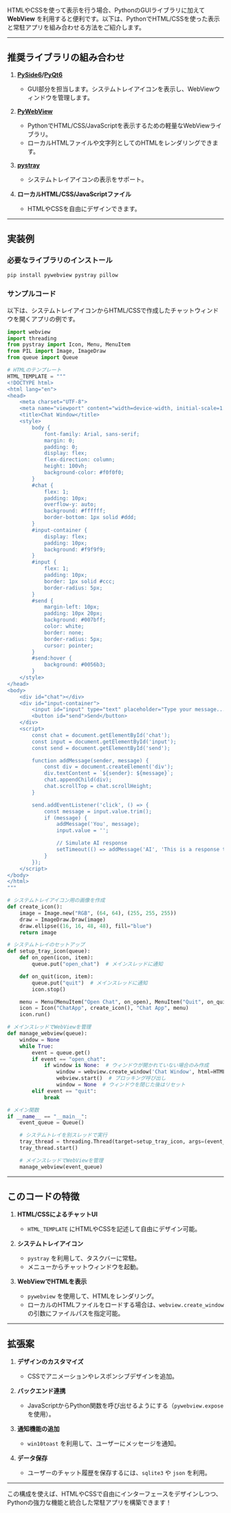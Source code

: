 HTMLやCSSを使って表示を行う場合、PythonのGUIライブラリに加えて **WebView** を利用すると便利です。以下は、PythonでHTML/CSSを使った表示と常駐アプリを組み合わせる方法をご紹介します。

---

## 推奨ライブラリの組み合わせ

1. **[PySide6](https://pypi.org/project/PySide6/)/[PyQt6](https://pypi.org/project/PyQt6/)**
   - GUI部分を担当します。システムトレイアイコンを表示し、WebViewウィンドウを管理します。

2. **[PyWebView](https://pywebview.flowrl.com/)**
   - PythonでHTML/CSS/JavaScriptを表示するための軽量なWebViewライブラリ。
   - ローカルHTMLファイルや文字列としてのHTMLをレンダリングできます。

3. **[pystray](https://pypi.org/project/pystray/)**
   - システムトレイアイコンの表示をサポート。

4. **ローカルHTML/CSS/JavaScriptファイル**
   - HTMLやCSSを自由にデザインできます。

---

## 実装例

### 必要なライブラリのインストール
```bash
pip install pywebview pystray pillow
```

### サンプルコード
以下は、システムトレイアイコンからHTML/CSSで作成したチャットウィンドウを開くアプリの例です。

```python
import webview
import threading
from pystray import Icon, Menu, MenuItem
from PIL import Image, ImageDraw
from queue import Queue

# HTMLのテンプレート
HTML_TEMPLATE = """
<!DOCTYPE html>
<html lang="en">
<head>
    <meta charset="UTF-8">
    <meta name="viewport" content="width=device-width, initial-scale=1.0">
    <title>Chat Window</title>
    <style>
        body {
            font-family: Arial, sans-serif;
            margin: 0;
            padding: 0;
            display: flex;
            flex-direction: column;
            height: 100vh;
            background-color: #f0f0f0;
        }
        #chat {
            flex: 1;
            padding: 10px;
            overflow-y: auto;
            background: #ffffff;
            border-bottom: 1px solid #ddd;
        }
        #input-container {
            display: flex;
            padding: 10px;
            background: #f9f9f9;
        }
        #input {
            flex: 1;
            padding: 10px;
            border: 1px solid #ccc;
            border-radius: 5px;
        }
        #send {
            margin-left: 10px;
            padding: 10px 20px;
            background: #007bff;
            color: white;
            border: none;
            border-radius: 5px;
            cursor: pointer;
        }
        #send:hover {
            background: #0056b3;
        }
    </style>
</head>
<body>
    <div id="chat"></div>
    <div id="input-container">
        <input id="input" type="text" placeholder="Type your message..." />
        <button id="send">Send</button>
    </div>
    <script>
        const chat = document.getElementById('chat');
        const input = document.getElementById('input');
        const send = document.getElementById('send');

        function addMessage(sender, message) {
            const div = document.createElement('div');
            div.textContent = `${sender}: ${message}`;
            chat.appendChild(div);
            chat.scrollTop = chat.scrollHeight;
        }

        send.addEventListener('click', () => {
            const message = input.value.trim();
            if (message) {
                addMessage('You', message);
                input.value = '';

                // Simulate AI response
                setTimeout(() => addMessage('AI', 'This is a response to: ' + message), 500);
            }
        });
    </script>
</body>
</html>
"""

# システムトレイアイコン用の画像を作成
def create_icon():
    image = Image.new("RGB", (64, 64), (255, 255, 255))
    draw = ImageDraw.Draw(image)
    draw.ellipse((16, 16, 48, 48), fill="blue")
    return image

# システムトレイのセットアップ
def setup_tray_icon(queue):
    def on_open(icon, item):
        queue.put("open_chat")  # メインスレッドに通知

    def on_quit(icon, item):
        queue.put("quit")  # メインスレッドに通知
        icon.stop()

    menu = Menu(MenuItem("Open Chat", on_open), MenuItem("Quit", on_quit))
    icon = Icon("ChatApp", create_icon(), "Chat App", menu)
    icon.run()

# メインスレッドでWebViewを管理
def manage_webview(queue):
    window = None
    while True:
        event = queue.get()
        if event == "open_chat":
            if window is None:  # ウィンドウが開かれていない場合のみ作成
                window = webview.create_window('Chat Window', html=HTML_TEMPLATE, width=400, height=500)
                webview.start()  # ブロッキング呼び出し
                window = None  # ウィンドウを閉じた後はリセット
        elif event == "quit":
            break

# メイン関数
if __name__ == "__main__":
    event_queue = Queue()

    # システムトレイを別スレッドで実行
    tray_thread = threading.Thread(target=setup_tray_icon, args=(event_queue,), daemon=True)
    tray_thread.start()

    # メインスレッドでWebViewを管理
    manage_webview(event_queue)

```

---

## このコードの特徴

1. **HTML/CSSによるチャットUI**
   - `HTML_TEMPLATE` にHTMLやCSSを記述して自由にデザイン可能。

2. **システムトレイアイコン**
   - `pystray` を利用して、タスクバーに常駐。
   - メニューからチャットウィンドウを起動。

3. **WebViewでHTMLを表示**
   - `pywebview` を使用して、HTMLをレンダリング。
   - ローカルのHTMLファイルをロードする場合は、`webview.create_window` の引数にファイルパスを指定可能。

---

## 拡張案

1. **デザインのカスタマイズ**
   - CSSでアニメーションやレスポンシブデザインを追加。

2. **バックエンド連携**
   - JavaScriptからPython関数を呼び出せるようにする（`pywebview.expose` を使用）。

3. **通知機能の追加**
   - `win10toast` を利用して、ユーザーにメッセージを通知。

4. **データ保存**
   - ユーザーのチャット履歴を保存するには、`sqlite3` や `json` を利用。

---

この構成を使えば、HTMLやCSSで自由にインターフェースをデザインしつつ、Pythonの強力な機能と統合した常駐アプリを構築できます！
